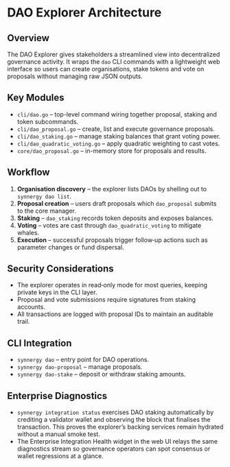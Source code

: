 # DAO Explorer Architecture

## Overview
The DAO Explorer gives stakeholders a streamlined view into decentralized governance activity. It wraps the `dao` CLI commands with a lightweight web interface so users can create organisations, stake tokens and vote on proposals without managing raw JSON outputs.

## Key Modules
- `cli/dao.go` – top-level command wiring together proposal, staking and token subcommands.
- `cli/dao_proposal.go` – create, list and execute governance proposals.
- `cli/dao_staking.go` – manage staking balances that grant voting power.
- `cli/dao_quadratic_voting.go` – apply quadratic weighting to cast votes.
- `core/dao_proposal.go` – in-memory store for proposals and results.

## Workflow
1. **Organisation discovery** – the explorer lists DAOs by shelling out to `synnergy dao list`.
2. **Proposal creation** – users draft proposals which `dao_proposal` submits to the core manager.
3. **Staking** – `dao_staking` records token deposits and exposes balances.
4. **Voting** – votes are cast through `dao_quadratic_voting` to mitigate whales.
5. **Execution** – successful proposals trigger follow‑up actions such as parameter changes or fund dispersal.

## Security Considerations
- The explorer operates in read‑only mode for most queries, keeping private keys in the CLI layer.
- Proposal and vote submissions require signatures from staking accounts.
- All transactions are logged with proposal IDs to maintain an auditable trail.

## CLI Integration
- `synnergy dao` – entry point for DAO operations.
- `synnergy dao-proposal` – manage proposals.
- `synnergy dao-stake` – deposit or withdraw staking amounts.

## Enterprise Diagnostics
- `synnergy integration status` exercises DAO staking automatically by crediting a validator wallet and observing the block that finalises the transaction. This proves the explorer’s backing services remain hydrated without a manual smoke test.
- The Enterprise Integration Health widget in the web UI relays the same diagnostics stream so governance operators can spot consensus or wallet regressions at a glance.

